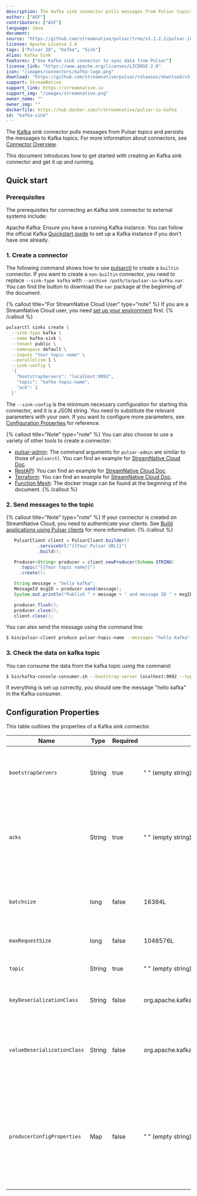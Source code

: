 ```yaml
---
description: The Kafka sink connector pulls messages from Pulsar topics and persists the messages to Kafka topics.
author: ["ASF"]
contributors: ["ASF"]
language: Java
document:
source: "https://github.com/streamnative/pulsar/tree/v3.1.2.2/pulsar-io/kafka"
license: Apache License 2.0
tags: ["Pulsar IO", "Kafka", "Sink"]
alias: Kafka Sink
features: ["Use Kafka sink connector to sync data from Pulsar"]
license_link: "https://www.apache.org/licenses/LICENSE-2.0"
icon: "/images/connectors/kafka-logo.png"
download: "https://github.com/streamnative/pulsar/releases/download/v3.1.2.2/pulsar-io-kafka-3.1.2.2.nar"
support: StreamNative
support_link: https://streamnative.io
support_img: "/images/streamnative.png"
owner_name: ""
owner_img: ""
dockerfile: https://hub.docker.com/r/streamnative/pulsar-io-kafka
id: "kafka-sink"
---
```


The [Kafka](https://kafka.apache.org/) sink connector pulls messages from Pulsar topics and persists the messages to Kafka topics. For more information about connectors, see [Connector Overview](https://docs.streamnative.io/docs/connector-overview).

This document introduces how to get started with creating an Kafka sink connector and get it up and running.

## Quick start

### Prerequisites

The prerequisites for connecting an Kafka sink connector to external systems include:

Apache Kafka: Ensure you have a running Kafka instance. You can follow the official Kafka [Quickstart guide](https://kafka.apache.org/quickstart) to set up a Kafka instance if you don't have one already.

### 1. Create a connector

The following command shows how to use [pulsarctl](https://github.com/streamnative/pulsarctl) to create a `builtin` connector. If you want to create a `non-builtin` connector,
you need to replace `--sink-type kafka` with `--archive /path/to/pulsar-io-kafka.nar`. You can find the button to download the `nar` package at the beginning of the document.

{% callout title="For StreamNative Cloud User" type="note" %}
If you are a StreamNative Cloud user, you need [set up your environment](https://docs.streamnative.io/docs/connector-setup) first.
{% /callout %}

```bash
pulsarctl sinks create \
  --sink-type kafka \
  --name kafka-sink \
  --tenant public \
  --namespace default \
  --inputs "Your topic name" \
  --parallelism 1 \
  --sink-config \
  '{
    "bootstrapServers": "localhost:9092",
    "topic": "kafka-topic-name",
    "ack": 1
  }'
```

The `--sink-config` is the minimum necessary configuration for starting this connector, and it is a JSON string. You need to substitute the relevant parameters with your own.
If you want to configure more parameters, see [Configuration Properties](#configuration-properties) for reference.

{% callout title="Note" type="note" %}
You can also choose to use a variety of other tools to create a connector:
- [pulsar-admin](https://pulsar.apache.org/docs/3.1.x/io-use/): The command arguments for `pulsar-admin` are similar to those of `pulsarctl`. You can find an example for [StreamNative Cloud Doc](https://docs.streamnative.io/docs/connector-create#create-a-built-in-connector ).
- [RestAPI](https://pulsar.apache.org/sink-rest-api/?version=3.1.1): You can find an example for [StreamNative Cloud Doc](https://docs.streamnative.io/docs/connector-create#create-a-built-in-connector).
- [Terraform](https://github.com/hashicorp/terraform): You can find an example for [StreamNative Cloud Doc](https://docs.streamnative.io/docs/connector-create#create-a-built-in-connector).
- [Function Mesh](https://functionmesh.io/docs/connectors/run-connector): The docker image can be found at the beginning of the document.
{% /callout %}

### 2. Send messages to the topic

{% callout title="Note" type="note" %}
If your connector is created on StreamNative Cloud, you need to authenticate your clients. See [Build applications using Pulsar clients](https://docs.streamnative.io/docs/qs-connect#jumpstart-for-beginners) for more information.
{% /callout %}

``` java
   PulsarClient client = PulsarClient.builder()
            .serviceUrl("{{Your Pulsar URL}}")
            .build();

   Producer<String> producer = client.newProducer(Schema.STRING)
     .topic("{{Your topic name}}")
     .create();

   String message = "hello kafka";
   MessageId msgID = producer.send(message);
   System.out.println("Publish " + message + " and message ID " + msgID);

   producer.flush();
   producer.close();
   client.close();
```

You can also send the message using the command line:
```sh
$ bin/pulsar-client produce pulsar-topic-name --messages "hello kafka"
```

### 3. Check the data on kafka topic

You can consume the data from the kafka topic using the command:
```sh
$ bin/kafka-console-consumer.sh --bootstrap-server localhost:9092 --topic kafka-topic-name --from-beginning
```

If everything is set up correctly, you should see the message "hello kafka" in the Kafka consumer.

## Configuration Properties

This table outlines the properties of a Kafka sink connector.

| Name | Type| Required | Default | Description 
|------|----------|---------|-------------|-------------|
|  `bootstrapServers` |String| true | " " (empty string) | A comma-separated list of host and port pairs for establishing the initial connection to the Kafka cluster. |
|`acks`|String|true|" " (empty string) |The number of acknowledgments that the producer requires the leader to receive before a request completes. <br/>This controls the durability of the sent records.
|`batchsize`|long|false|16384L|The batch size that a Kafka producer attempts to batch records together before sending them to brokers.
|`maxRequestSize`|long|false|1048576L|The maximum size of a Kafka request in bytes.
|`topic`|String|true|" " (empty string) |The Kafka topic which receives messages from Pulsar.
| `keyDeserializationClass` | String|false | org.apache.kafka.common.serialization.StringSerializer | The serializer class for Kafka producers to serialize keys.
| `valueDeserializationClass` | String|false | org.apache.kafka.common.serialization.ByteArraySerializer | The serializer class for Kafka producers to serialize values.<br/><br/>The serializer is set by a specific implementation of [`KafkaAbstractSink`](https://github.com/apache/pulsar/blob/master/pulsar-io/kafka/src/main/java/org/apache/pulsar/io/kafka/KafkaAbstractSink.java).
|`producerConfigProperties`|Map|false|" " (empty string)|The producer configuration properties to be passed to producers. <br/><br/>**Note:  other properties specified in the connector configuration file take precedence over this configuration**.

